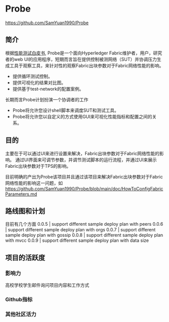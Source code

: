 # Probe
<!-- 合适的项目名称（非暴力、色情、歧视，符合相关国家法规规定）-->
https://github.com/SamYuan1990/Probe
<!-- 如果项目主要的托管平台不是Github，需要在Github.com建立mirror镜像，并提供链接 -->
<!-- 项目内容的要求
- 开源许可证License：Apache 2.0或兼容协议
- 完整的Readme
- 贡献流程Contribution guideline
- 持续集成（文档类项目除外）
- commit需要有sign-off
-->

## 简介
根据[性能测试白皮书](https://www.hyperledger.org/learn/publications/blockchain-performance-metrics), Probe是一个面向Hyperledger Fabric维护者，用户，研究者的web UI的应用程序，短期而言旨在提供控制被测网络（SUT）并协调压力生成工具于观察工具，来针对性的观察Fabric出块参数对于Fabric网络性能的影响。

- 提供循环测试控制。
- 提供可视化的结果对比图。
- 提供基于test-network的配置案例。

长期而言Probe计划扮演一个协调者的工作

- Probe将允许您设计shell脚本来调度SUT和测试工具。
- Probe将允许您以自定义的方式使用GUI来可视化性能指标和配置之间的关系。

## 目的
<!-- 相比于其他项目，这个项目不同之处在哪？ -->
<!-- 解决了什么痛点？-->
主要在于可以通过UI来进行设置来解决，Fabric出块参数对于Fabric网络性能的影响。
通过UI界面来可调节参数，并调节测试脚本的运行流程，并通过UI来展示Fabric出块参数对于TPS的影响。
<!-- 是否开辟了具有前瞻性和预见性的领域？或者有清晰明确的产出物？ -->
目前明确的产出为Probe该项目并且通过该项目来解决Fabric出块参数对于Fabric网络性能的影响这一问题，如
https://github.com/SamYuan1990/Probe/blob/main/doc/HowToConfigFabricParameters.md

## 路线图和计划
目前有几个方面
0.0.5 | support different sample deploy plan with peers
0.0.6 | support different sample deploy plan with orgs
0.0.7 | support different sample deploy plan with gossip
0.0.8 | support different sample deploy plan with mvcc
0.0.9 | support different sample deploy plan with data size

## 项目的活跃度
### 影响力
<!-- 请尽可能提供项目被引用，参考的链接 -->
高校学校学生邮件询问项目内容和工作方式

### Github指标
<!-- 在评审的过程中，评委会翻阅Github的硬性活跃度指标 -->
<!-- 包括clones，Fork，Stars，Issues，Discussions，维护者maintainers，来自贡献者的commits -->

### 其他社区活力
<!-- Github之外或者自身难以统计的数据，如其他社群（微信，RocketChat，新媒体，视频平台），讨论（微博，Twitter话题）等等 -->
